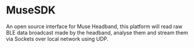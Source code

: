 # MuseSDK
An open source interface for Muse Headband, this platform will read raw BLE data broadcast made by the headband,
analyse them and stream them via Sockets over local network using UDP. 
